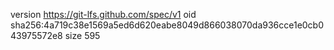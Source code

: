 version https://git-lfs.github.com/spec/v1
oid sha256:4a719c38e1569a5ed6d620eabe8049d866038070da936cce1e0cb043975572e8
size 595
